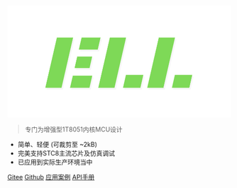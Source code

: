 <!-- _coverpage.md -->

<img src="_media/icon.svg" alt="logo" style="zoom:60%;" />

> 专门为增强型1T8051内核MCU设计

- 简单、轻便 (可裁剪至 ~2kB)
- 完美支持STC8主流芯片及仿真调试
- 已应用到实际生产环境当中

[Gitee](https://gitee.com/zeweni/ELL-8051-LIB)
[Github](https://github.com/zewen-i/8051-ELL-LIB)
[应用案例](zh-cn/app.md)
[API手册](https://zewen-i.github.io/8051-ELL-API/)
